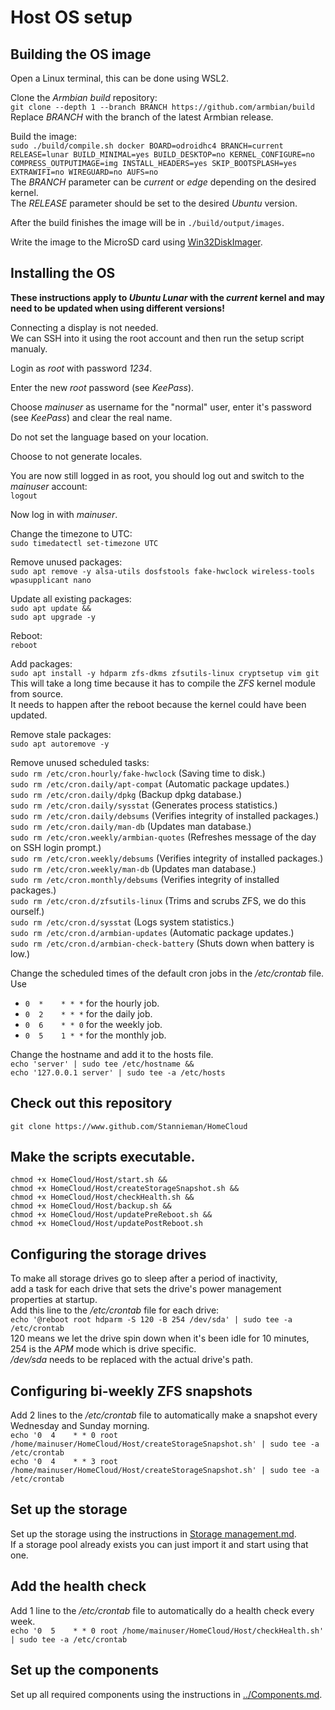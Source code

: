 # Host OS setup

## Building the OS image
Open a Linux terminal, this can be done using WSL2.

Clone the *Armbian build* repository:  
`git clone --depth 1 --branch BRANCH https://github.com/armbian/build`  
Replace *BRANCH* with the branch of the latest Armbian release.

Build the image:  
`sudo ./build/compile.sh docker BOARD=odroidhc4 BRANCH=current RELEASE=lunar BUILD_MINIMAL=yes BUILD_DESKTOP=no KERNEL_CONFIGURE=no COMPRESS_OUTPUTIMAGE=img INSTALL_HEADERS=yes SKIP_BOOTSPLASH=yes EXTRAWIFI=no WIREGUARD=no AUFS=no`  
The *BRANCH* parameter can be *current* or *edge* depending on the desired kernel.  
The *RELEASE* parameter should be set to the desired *Ubuntu* version.

After the build finishes the image will be in `./build/output/images`.

Write the image to the MicroSD card using [Win32DiskImager](https://sourceforge.net/projects/win32diskimager/).

## Installing the OS
**These instructions apply to *Ubuntu Lunar* with the *current* kernel and may need to be updated when using different versions!**

Connecting a display is not needed.  
We can SSH into it using the root account and then run the setup script manualy.

Login as *root* with password *1234*.

Enter the new *root* password (see *KeePass*).

Choose *mainuser* as username for the "normal" user, enter it's password (see *KeePass*) and clear the real name.

Do not set the language based on your location.

Choose to not generate locales.

You are now still logged in as root, you should log out and switch to the *mainuser* account:  
`logout`

Now log in with *mainuser*.

Change the timezone to UTC:  
`sudo timedatectl set-timezone UTC`

Remove unused packages:  
`sudo apt remove -y alsa-utils dosfstools fake-hwclock wireless-tools wpasupplicant nano`

Update all existing packages:  
`sudo apt update &&`  
`sudo apt upgrade -y`

Reboot:  
`reboot`

Add packages:  
`sudo apt install -y hdparm zfs-dkms zfsutils-linux cryptsetup vim git`  
This will take a long time because it has to compile the *ZFS* kernel module from source.  
It needs to happen after the reboot because the kernel could have been updated.

Remove stale packages:  
`sudo apt autoremove -y`

Remove unused scheduled tasks:  
`sudo rm /etc/cron.hourly/fake-hwclock` (Saving time to disk.)  
`sudo rm /etc/cron.daily/apt-compat` (Automatic package updates.)  
`sudo rm /etc/cron.daily/dpkg` (Backup dpkg database.)  
`sudo rm /etc/cron.daily/sysstat` (Generates process statistics.)  
`sudo rm /etc/cron.daily/debsums` (Verifies integrity of installed packages.)  
`sudo rm /etc/cron.daily/man-db` (Updates man database.)  
`sudo rm /etc/cron.weekly/armbian-quotes` (Refreshes message of the day on SSH login prompt.)  
`sudo rm /etc/cron.weekly/debsums` (Verifies integrity of installed packages.)  
`sudo rm /etc/cron.weekly/man-db` (Updates man database.)  
`sudo rm /etc/cron.monthly/debsums` (Verifies integrity of installed packages.)  
`sudo rm /etc/cron.d/zfsutils-linux` (Trims and scrubs ZFS, we do this ourself.)  
`sudo rm /etc/cron.d/sysstat` (Logs system statistics.)  
`sudo rm /etc/cron.d/armbian-updates` (Automatic package updates.)  
`sudo rm /etc/cron.d/armbian-check-battery` (Shuts down when battery is low.)

Change the scheduled times of the default cron jobs in the */etc/crontab* file.  
Use
* `0  *    * * *` for the hourly job.
* `0  2    * * *` for the daily job.
* `0  6    * * 0` for the weekly job.
* `0  5    1 * *` for the monthly job.

Change the hostname and add it to the hosts file.  
`echo 'server' | sudo tee /etc/hostname &&`  
`echo '127.0.0.1 server' | sudo tee -a /etc/hosts`

## Check out this repository
`git clone https://www.github.com/Stannieman/HomeCloud`

## Make the scripts executable.
`chmod +x HomeCloud/Host/start.sh &&`  
`chmod +x HomeCloud/Host/createStorageSnapshot.sh &&`  
`chmod +x HomeCloud/Host/checkHealth.sh &&`  
`chmod +x HomeCloud/Host/backup.sh &&`  
`chmod +x HomeCloud/Host/updatePreReboot.sh &&`  
`chmod +x HomeCloud/Host/updatePostReboot.sh`

## Configuring the storage drives
To make all storage drives go to sleep after a period of inactivity,  
add a task for each drive that sets the drive's power management properties at startup.  
Add this line to the */etc/crontab* file for each drive:  
`echo '@reboot root hdparm -S 120 -B 254 /dev/sda' | sudo tee -a /etc/crontab`  
120 means we let the drive spin down when it's been idle for 10 minutes,  
254 is the *APM* mode which is drive specific.  
*/dev/sda* needs to be replaced with the actual drive's path.

## Configuring bi-weekly ZFS snapshots
Add 2 lines to the */etc/crontab* file to automatically make a snapshot every Wednesday and Sunday morning.  
`echo '0  4    * * 0 root /home/mainuser/HomeCloud/Host/createStorageSnapshot.sh' | sudo tee -a /etc/crontab`  
`echo '0  4    * * 3 root /home/mainuser/HomeCloud/Host/createStorageSnapshot.sh' | sudo tee -a /etc/crontab`

## Set up the storage
Set up the storage using the instructions in [Storage management.md](<./Storage management.md>).  
If a storage pool already exists you can just import it and start using that one.

## Add the health check
Add 1 line to the */etc/crontab* file to automatically do a health check every week.  
`echo '0  5    * * 0 root /home/mainuser/HomeCloud/Host/checkHealth.sh' | sudo tee -a /etc/crontab`

## Set up the components
Set up all required components using the instructions in [../Components.md](<../Components.md>).
